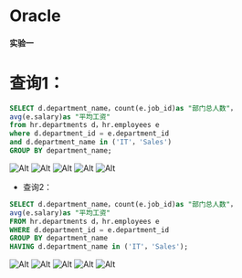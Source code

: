 # Oracle
#### 实验一<br>
# 查询1：

```SQL
SELECT d.department_name，count(e.job_id)as "部门总人数"，
avg(e.salary)as "平均工资"
from hr.departments d，hr.employees e
where d.department_id = e.department_id
and d.department_name in ('IT'，'Sales')
GROUP BY department_name;
```

![Alt](https://github.com/fangqi201610414409/Oracle/blob/master/test1/%E6%9F%A5%E8%AF%A21.1.png)
![Alt](https://github.com/fangqi201610414409/Oracle/blob/master/test1/%E6%9F%A5%E8%AF%A21.2.png)
![Alt](https://github.com/fangqi201610414409/Oracle/blob/master/test1/%E6%9F%A5%E8%AF%A21.3.png)
![Alt](https://github.com/fangqi201610414409/Oracle/blob/master/test1/1.1.png)
![Alt](https://github.com/fangqi201610414409/Oracle/blob/master/test1/1.2.png)

- 查询2：
```SQL
SELECT d.department_name，count(e.job_id)as "部门总人数"，
avg(e.salary)as "平均工资"
FROM hr.departments d，hr.employees e
WHERE d.department_id = e.department_id
GROUP BY department_name
HAVING d.department_name in ('IT'，'Sales');
```

![Alt](https://github.com/fangqi201610414409/Oracle/blob/master/test1/%E6%9F%A5%E8%AF%A22.1.png)
![Alt](https://github.com/fangqi201610414409/Oracle/blob/master/test1/%E6%9F%A5%E8%AF%A22.2.png)
![Alt](https://github.com/fangqi201610414409/Oracle/blob/master/test1/%E6%9F%A5%E8%AF%A22.3.png)
![Alt](https://github.com/fangqi201610414409/Oracle/blob/master/test1/2.1.png)
![Alt](https://github.com/fangqi201610414409/Oracle/blob/master/test1/2.2.png)
